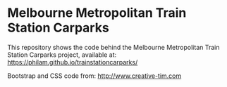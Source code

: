 # Melbourne Metropolitan Train Station Carparks

This repository shows the code behind the Melbourne Metropolitan Train Station Carparks project, available at: https://philam.github.io/trainstationcarparks/

Bootstrap and CSS code from: http://www.creative-tim.com

